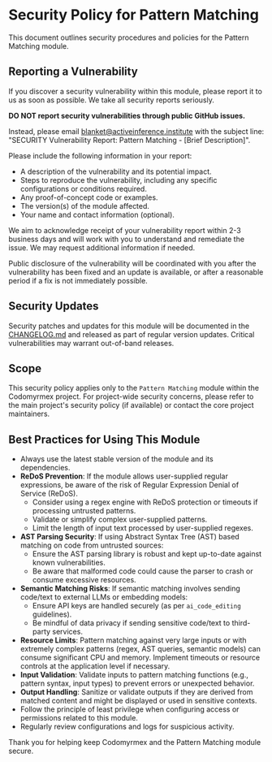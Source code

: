 # Security Policy for Pattern Matching

This document outlines security procedures and policies for the Pattern Matching module.

## Reporting a Vulnerability

If you discover a security vulnerability within this module, please report it to us as soon as possible.
We take all security reports seriously.

**DO NOT report security vulnerabilities through public GitHub issues.**

Instead, please email blanket@activeinference.institute with the subject line: "SECURITY Vulnerability Report: Pattern Matching - [Brief Description]".

Please include the following information in your report:

- A description of the vulnerability and its potential impact.
- Steps to reproduce the vulnerability, including any specific configurations or conditions required.
- Any proof-of-concept code or examples.
- The version(s) of the module affected.
- Your name and contact information (optional).

We aim to acknowledge receipt of your vulnerability report within 2-3 business days and will work with you to understand and remediate the issue. We may request additional information if needed.

Public disclosure of the vulnerability will be coordinated with you after the vulnerability has been fixed and an update is available, or after a reasonable period if a fix is not immediately possible.

## Security Updates

Security patches and updates for this module will be documented in the [CHANGELOG.md](./CHANGELOG.md) and released as part of regular version updates. Critical vulnerabilities may warrant out-of-band releases.

## Scope

This security policy applies only to the `Pattern Matching` module within the Codomyrmex project. For project-wide security concerns, please refer to the main project's security policy (if available) or contact the core project maintainers.

## Best Practices for Using This Module

- Always use the latest stable version of the module and its dependencies.
- **ReDoS Prevention**: If the module allows user-supplied regular expressions, be aware of the risk of Regular Expression Denial of Service (ReDoS). 
    - Consider using a regex engine with ReDoS protection or timeouts if processing untrusted patterns.
    - Validate or simplify complex user-supplied patterns.
    - Limit the length of input text processed by user-supplied regexes.
- **AST Parsing Security**: If using Abstract Syntax Tree (AST) based matching on code from untrusted sources:
    - Ensure the AST parsing library is robust and kept up-to-date against known vulnerabilities.
    - Be aware that malformed code could cause the parser to crash or consume excessive resources.
- **Semantic Matching Risks**: If semantic matching involves sending code/text to external LLMs or embedding models:
    - Ensure API keys are handled securely (as per `ai_code_editing` guidelines).
    - Be mindful of data privacy if sending sensitive code/text to third-party services.
- **Resource Limits**: Pattern matching against very large inputs or with extremely complex patterns (regex, AST queries, semantic models) can consume significant CPU and memory. Implement timeouts or resource controls at the application level if necessary.
- **Input Validation**: Validate inputs to pattern matching functions (e.g., pattern syntax, input types) to prevent errors or unexpected behavior.
- **Output Handling**: Sanitize or validate outputs if they are derived from matched content and might be displayed or used in sensitive contexts.
- Follow the principle of least privilege when configuring access or permissions related to this module.
- Regularly review configurations and logs for suspicious activity.

Thank you for helping keep Codomyrmex and the Pattern Matching module secure. 